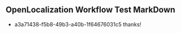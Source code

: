 ## OpenLocalization Workflow Test MarkDown
* a3a71438-f5b8-49b3-a40b-1f64676031c5 
thanks!<!--HONumber=Jan16_HO4-->